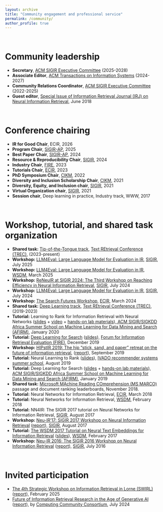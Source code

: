 ```yaml
---
layout: archive
title: "Community engagement and professional service"
permalink: /community/
author_profile: true
---
```


<br/>

Community leadership
======
* **Secretary**, [ACM SIGIR Executive Committee](https://sigir.org/general-information/officers-and-volunteers/) (2025-2028)
* **Associate Editor**, [ACM Transactions on Information Systems](https://dl.acm.org/journal/tois/editorial-board) (2024-2027)
* **Community Relations Coordinator**, [ACM SIGIR Executive Committee](https://sigir.org/general-information/officers-and-volunteers/) (2022-2025)
* **Guest editor**, [Special Issue of Information Retrieval Journal (IRJ) on Neural Information Retrieval](https://link.springer.com/journal/10791/21/2/page/1), June 2018

<br/>

Conference chairing
======
* **IR for Good Chair**, ECIR, 2026
* **Program Chair**, [SIGIR-AP](https://www.sigir-ap.org/sigir-ap-2025/organizers/), 2025
* **Best Paper Chair**, [SIGIR-AP](https://www.sigir-ap.org/sigir-ap-2024/organizers/), 2024
* **Resource & Reproducibility Chair**, [SIGIR](https://sigir-2024.github.io/organizers.html), 2024
* **Industry Chair**, [FIRE](http://fire.irsi.res.in/fire/2023/organization), 2023
* **Tutorials Chair**, [ECIR](http://ecir2023.org/organisers.html), 2023
* **PhD Symposium Chair**, [CIKM](https://www.cikm2022.org/organization), 2022
* **Diversity and Inclusion Scholarship Chair**, [CIKM](https://www.cikm2021.org/committee), 2021
* **Diversity, Equity, and Inclusion chair**, [SIGIR](http://sigir.org/sigir2021/organization/), 2021
* **Virtual Organization chair**, [SIGIR](http://sigir.org/sigir2021/organization/), 2021
* **Session chair**, Deep learning in practice, Industry track, WWW, 2017

<br/>

Workshop, tutorial, and shared task organization
======
* **Shared task:** [Tip-of-the-Tongue track](https://trec-tot.github.io/), [Text REtrieval Conference (TREC)](https://trec.nist.gov/), (2023-present)
* **Workshop:** [LLM4Eval: Large Language Model for Evaluation in IR](https://llm4eval.github.io/SIGIR2025/), [SIGIR](https://sigir2025.dei.unipd.it/), July 2025
* **Workshop:** [LLM4Eval: Large Language Model for Evaluation in IR](https://llm4eval.github.io/WSDM2025/), [WSDM](https://www.wsdm-conference.org/2025/), March 2025
* **Workshop:** [ReNeuIR at SIGIR 2024: The Third Workshop on Reaching Efficiency in Neural Information Retrieval](https://reneuir.org/), [SIGIR](https://sigir.org/sigir2024/), July 2024
* **Workshop:** [LLM4Eval: Large Language Model for Evaluation in IR](https://llm4eval.github.io/SIGIR2024/), [SIGIR](https://sigir.org/sigir2024/), July 2024
* **Workshop:** [The Search Futures Workshop](https://searchfutures.github.io/), [ECIR](https://www.ecir2024.org/), March 2024
* **Shared task:** [Deep Learning track](https://microsoft.github.io/msmarco/TREC-Deep-Learning), [Text REtrieval Conference (TREC)](https://trec.nist.gov/), (2019-2023)
* **Tutorial:** Learning to Rank for Information Retrieval with Neural Networks ([slides](https://www.slideshare.net/BhaskarMitra3/learning-to-rank-with-neural-networks-226255754) + [video](https://www.youtube.com/watch?v=kiPpt5Ax1EY) + [hands-on lab materials](https://github.com/spacemanidol/AFIRMDeepLearning2020)),[ ACM SIGIR/SIGKDD Africa Summer School on Machine Learning for Data Mining and Search (AFIRM)](http://sigir.org/afirm2020/), January 2020
* **Tutorial:** [Deep Learning for Search](http://fire.irsi.res.in/fire/2019/Tutorials) ([slides](https://www.slideshare.net/BhaskarMitra3/deep-learning-for-search-204326329)), [Forum for Information Retrieval Evaluation (FIRE)](http://fire.irsi.res.in/fire/2019/home), December 2019
* **Workshop:** [HIPstIR 2019: The hip “stick, sand, and paper” retreat on the future of information retrieval](https://bhaskar-mitra.github.io/HIPstIR/), ([report](https://sigir.org/wp-content/uploads/2019/december/p062.pdf)), September 2019
* **Tutorial:** Neural Learning to Rank ([slides](https://www.slideshare.net/BhaskarMitra3/neural-learning-to-rank)), [IVADO recommender systems summer school](https://ivado.ca/en/trainings/workshops/workshop-recommender-systems/), August 2019
* **Tutorial:** Deep Learning for Search ([slides](https://www.slideshare.net/BhaskarMitra3/deep-learning-for-search-128258666) + [hands-on lab materials](https://github.com/spacemanidol/AFIRM2019DeepLearning)), [ACM SIGIR/SIGKDD Africa Summer School on Machine Learning for Data Mining and Search (AFIRM)](http://sigir.org/afirm2019/), January 2019
* **Shared task:** [Microsoft MAchine Reading COmprehension (MS MARCO)](http://www.msmarco.org/) passage and document ranking leaderboards, November 2018.
* **Tutorial:** Neural Networks for Information Retrieval, [ECIR](http://www.ecir2018.org/), March 2018
* **Tutorial:** Neural Networks for Information Retrieval, [WSDM](http://www.wsdm-conference.org/2018/), February 2018
* **Tutorial:** NN4IR: The SIGIR 2017 tutorial on Neural Networks for Information Retrieval, [SIGIR](https://sigir.org/sigir2017/), August 2017
* **Workshop:** [Neu-IR’17: SIGIR 2017 Workshop on Neural Information Retrieval](http://neu-ir.weebly.com/) ([report](https://sigir.org/wp-content/uploads/2018/01/p152.pdf)), [SIGIR](https://sigir.org/sigir2017/), August 2017
* **Tutorial:** [The WSDM 2017 Tutorial on Neural Text Embeddings for Information Retrieval](https://www.microsoft.com/en-us/research/event/wsdm-2017-tutorial-neural-text-embeddings-information-retrieval/) ([slides](http://www.slideshare.net/BhaskarMitra3/neural-text-embeddings-for-information-retrieval-wsdm-2017)), [WSDM](http://www.wsdm-conference.org/2017/), February 2017
* **Workshop:** [Neu-IR 2016: The SIGIR 2016 Workshop on Neural Information Retrieval](https://www.microsoft.com/en-us/research/event/neuir2016/) ([report](https://sigir.org/wp-content/uploads/2017/01/p096.pdf)), [SIGIR](https://sigir.org/sigir2016/), July 2016

<br/>

Invited participation
======
* [The 4th Strategic Workshop on Information Retrieval in Lorne (SWIRL)](https://sites.google.com/view/swirl2025/) ([report](https://bhaskar-mitra.github.io/files/SWIRL-2025-Preprint.pdf)), February 2025
* [Future of Information Retrieval Research in the Age of Generative AI](https://cra.org/ccc/events/future-of-information-retrieval-research-in-the-age-of-generative-ai-ccc-visioning-workshop/) ([report](https://cra.org/ccc/wp-content/uploads/sites/2/2024/12/CCC-Report_-Future-of-Information-Retrieval-Research-in-the-Age-of-Generative-AI_FINAL.pdf)), by [Computing Community Consortium](https://cra.org/ccc/), July 2024
